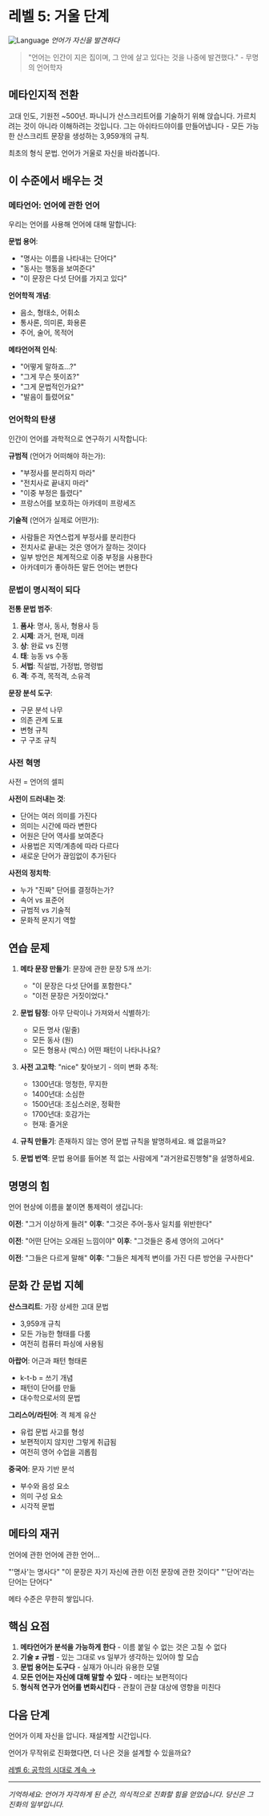 # 레벨 5: 거울 단계

![Language](../cover/language.png)
*언어가 자신을 발견하다*

> "언어는 인간이 지은 집이며, 그 안에 살고 있다는 것을 나중에 발견했다." - 무명의 언어학자

## 메타인지적 전환

고대 인도, 기원전 ~500년. 파니니가 산스크리트어를 기술하기 위해 앉습니다. 가르치려는 것이 아니라 이해하려는 것입니다. 그는 아쉬타드야이를 만들어냅니다 - 모든 가능한 산스크리트 문장을 생성하는 3,959개의 규칙.

최초의 형식 문법. 언어가 거울로 자신을 바라봅니다.

## 이 수준에서 배우는 것

### 메타언어: 언어에 관한 언어

우리는 언어를 사용해 언어에 대해 말합니다:

**문법 용어**:
- "명사는 이름을 나타내는 단어다"
- "동사는 행동을 보여준다"
- "이 문장은 다섯 단어를 가지고 있다"

**언어학적 개념**:
- 음소, 형태소, 어휘소
- 통사론, 의미론, 화용론
- 주어, 술어, 목적어

**메타언어적 인식**:
- "어떻게 말하죠...?"
- "그게 무슨 뜻이죠?"
- "그게 문법적인가요?"
- "발음이 틀렸어요"

### 언어학의 탄생

인간이 언어를 과학적으로 연구하기 시작합니다:

**규범적** (언어가 어떠해야 하는가):
- "부정사를 분리하지 마라"
- "전치사로 끝내지 마라"
- "이중 부정은 틀렸다"
- 프랑스어를 보호하는 아카데미 프랑세즈

**기술적** (언어가 실제로 어떤가):
- 사람들은 자연스럽게 부정사를 분리한다
- 전치사로 끝내는 것은 영어가 잘하는 것이다
- 일부 방언은 체계적으로 이중 부정을 사용한다
- 아카데미가 좋아하든 말든 언어는 변한다

### 문법이 명시적이 되다

**전통 문법 범주**:

1. **품사**: 명사, 동사, 형용사 등
2. **시제**: 과거, 현재, 미래
3. **상**: 완료 vs 진행
4. **태**: 능동 vs 수동
5. **서법**: 직설법, 가정법, 명령법
6. **격**: 주격, 목적격, 소유격

**문장 분석 도구**:
- 구문 분석 나무
- 의존 관계 도표
- 변형 규칙
- 구 구조 규칙

### 사전 혁명

사전 = 언어의 셀피

**사전이 드러내는 것**:
- 단어는 여러 의미를 가진다
- 의미는 시간에 따라 변한다
- 어원은 단어 역사를 보여준다
- 사용법은 지역/계층에 따라 다르다
- 새로운 단어가 끊임없이 추가된다

**사전의 정치학**:
- 누가 "진짜" 단어를 결정하는가?
- 속어 vs 표준어
- 규범적 vs 기술적
- 문화적 문지기 역할

## 연습 문제

1. **메타 문장 만들기**: 문장에 관한 문장 5개 쓰기:
   - "이 문장은 다섯 단어를 포함한다."
   - "이전 문장은 거짓이었다."

2. **문법 탐정**: 아무 단락이나 가져와서 식별하기:
   - 모든 명사 (밑줄)
   - 모든 동사 (원)
   - 모든 형용사 (박스)
   어떤 패턴이 나타나나요?

3. **사전 고고학**: "nice" 찾아보기 - 의미 변화 추적:
   - 1300년대: 멍청한, 무지한
   - 1400년대: 소심한
   - 1500년대: 조심스러운, 정확한
   - 1700년대: 호감가는
   - 현재: 즐거운

4. **규칙 만들기**: 존재하지 않는 영어 문법 규칙을 발명하세요. 왜 없을까요?

5. **문법 번역**: 문법 용어를 들어본 적 없는 사람에게 "과거완료진행형"을 설명하세요.

## 명명의 힘

언어 현상에 이름을 붙이면 통제력이 생깁니다:

**이전**: "그거 이상하게 들려"
**이후**: "그것은 주어-동사 일치를 위반한다"

**이전**: "어떤 단어는 오래된 느낌이야"
**이후**: "그것들은 중세 영어의 고어다"

**이전**: "그들은 다르게 말해"
**이후**: "그들은 체계적 변이를 가진 다른 방언을 구사한다"

## 문화 간 문법 지혜

**산스크리트**: 가장 상세한 고대 문법
- 3,959개 규칙
- 모든 가능한 형태를 다룸
- 여전히 컴퓨터 파싱에 사용됨

**아랍어**: 어근과 패턴 형태론
- k-t-b = 쓰기 개념
- 패턴이 단어를 만듦
- 대수학으로서의 문법

**그리스어/라틴어**: 격 체계 유산
- 유럽 문법 사고를 형성
- 보편적이지 않지만 그렇게 취급됨
- 여전히 영어 수업을 괴롭힘

**중국어**: 문자 기반 분석
- 부수와 음성 요소
- 의미 구성 요소
- 시각적 문법

## 메타의 재귀

언어에 관한 언어에 관한 언어...

"'명사'는 명사다"
"이 문장은 자기 자신에 관한 이전 문장에 관한 것이다"
"'단어'라는 단어는 단어다"

메타 수준은 무한히 쌓입니다.

## 핵심 요점

1. **메타언어가 분석을 가능하게 한다** - 이름 붙일 수 없는 것은 고칠 수 없다
2. **기술 ≠ 규범** - 있는 그대로 vs 일부가 생각하는 있어야 할 모습
3. **문법 용어는 도구다** - 실재가 아니라 유용한 모델
4. **모든 언어는 자신에 대해 말할 수 있다** - 메타는 보편적이다
5. **형식적 연구가 언어를 변화시킨다** - 관찰이 관찰 대상에 영향을 미친다

## 다음 단계

언어가 이제 자신을 압니다. 재설계할 시간입니다.

언어가 무작위로 진화했다면, 더 나은 것을 설계할 수 있을까요?

[레벨 6: 공학의 시대로 계속 →](L6_Engineering_Era.md)

---

*기억하세요: 언어가 자각하게 된 순간, 의식적으로 진화할 힘을 얻었습니다. 당신은 그 진화의 일부입니다.*